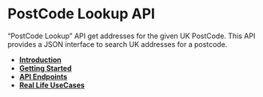 # PostCode Lookup API

“PostCode Lookup” API get addresses for the given UK PostCode. This API provides a JSON interface to search UK addresses for a postcode. 

* **[Introduction](docs/1.introduction.md)**
* **[Getting Started](docs/2.getting-started.md)**
* **[API Endpoints](docs/3.api-requests.md)**
* **[Real Life UseCases](docs/5.use-cases.md)**

